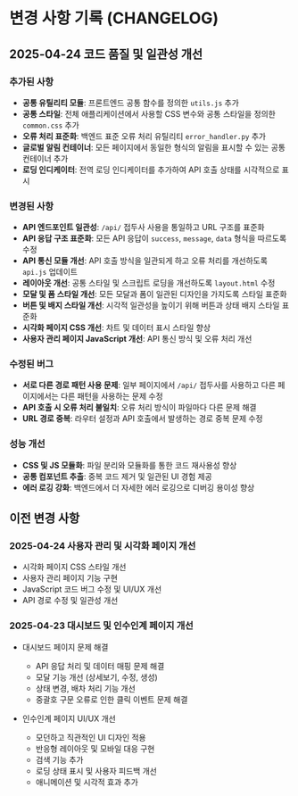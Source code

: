 # 변경 사항 기록 (CHANGELOG)

## 2025-04-24 코드 품질 및 일관성 개선

### 추가된 사항
- **공통 유틸리티 모듈**: 프론트엔드 공통 함수를 정의한 `utils.js` 추가
- **공통 스타일**: 전체 애플리케이션에서 사용할 CSS 변수와 공통 스타일을 정의한 `common.css` 추가
- **오류 처리 표준화**: 백엔드 표준 오류 처리 유틸리티 `error_handler.py` 추가
- **글로벌 알림 컨테이너**: 모든 페이지에서 동일한 형식의 알림을 표시할 수 있는 공통 컨테이너 추가
- **로딩 인디케이터**: 전역 로딩 인디케이터를 추가하여 API 호출 상태를 시각적으로 표시

### 변경된 사항
- **API 엔드포인트 일관성**: `/api/` 접두사 사용을 통일하고 URL 구조를 표준화
- **API 응답 구조 표준화**: 모든 API 응답이 `success`, `message`, `data` 형식을 따르도록 수정
- **API 통신 모듈 개선**: API 호출 방식을 일관되게 하고 오류 처리를 개선하도록 `api.js` 업데이트
- **레이아웃 개선**: 공통 스타일 및 스크립트 로딩을 개선하도록 `layout.html` 수정
- **모달 및 폼 스타일 개선**: 모든 모달과 폼이 일관된 디자인을 가지도록 스타일 표준화
- **버튼 및 배지 스타일 개선**: 시각적 일관성을 높이기 위해 버튼과 상태 배지 스타일 표준화
- **시각화 페이지 CSS 개선**: 차트 및 데이터 표시 스타일 향상
- **사용자 관리 페이지 JavaScript 개선**: API 통신 방식 및 오류 처리 개선

### 수정된 버그
- **서로 다른 경로 패턴 사용 문제**: 일부 페이지에서 `/api/` 접두사를 사용하고 다른 페이지에서는 다른 패턴을 사용하는 문제 수정
- **API 호출 시 오류 처리 불일치**: 오류 처리 방식이 파일마다 다른 문제 해결
- **URL 경로 중복**: 라우터 설정과 API 호출에서 발생하는 경로 중복 문제 수정

### 성능 개선
- **CSS 및 JS 모듈화**: 파일 분리와 모듈화를 통한 코드 재사용성 향상
- **공통 컴포넌트 추출**: 중복 코드 제거 및 일관된 UI 경험 제공
- **에러 로깅 강화**: 백엔드에서 더 자세한 에러 로깅으로 디버깅 용이성 향상

## 이전 변경 사항

### 2025-04-24 사용자 관리 및 시각화 페이지 개선

- 시각화 페이지 CSS 스타일 개선
- 사용자 관리 페이지 기능 구현
- JavaScript 코드 버그 수정 및 UI/UX 개선
- API 경로 수정 및 일관성 개선

### 2025-04-23 대시보드 및 인수인계 페이지 개선

- 대시보드 페이지 문제 해결
  - API 응답 처리 및 데이터 매핑 문제 해결
  - 모달 기능 개선 (상세보기, 수정, 생성)
  - 상태 변경, 배차 처리 기능 개선
  - 중괄호 구문 오류로 인한 클릭 이벤트 문제 해결
  
- 인수인계 페이지 UI/UX 개선
  - 모던하고 직관적인 UI 디자인 적용
  - 반응형 레이아웃 및 모바일 대응 구현
  - 검색 기능 추가
  - 로딩 상태 표시 및 사용자 피드백 개선
  - 애니메이션 및 시각적 효과 추가
